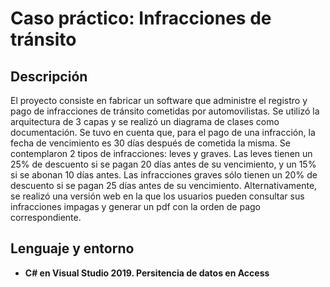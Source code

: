 <h1>Caso práctico: Infracciones de tránsito</h1>

<h2>Descripción</h2>
El proyecto consiste en fabricar un software que administre el registro y pago de infracciones de tránsito cometidas por automovilistas. Se utilizó la arquitectura de 3 capas y se realizó un diagrama de clases como documentación. Se tuvo en cuenta que, para el pago de una infracción, la fecha de vencimiento es 30 días después de cometida la misma. Se contemplaron 2 tipos de infracciones: leves y graves. Las leves tienen un 25% de descuento si se pagan 20 días antes de su vencimiento, y un 15% si se abonan 10 días antes. Las infracciones graves sólo tienen un 20% de descuento si se pagan 25 días antes de su vencimiento. Alternativamente, se realizó una versión web en la que los usuarios pueden consultar sus infracciones impagas y generar un pdf con la orden de pago correspondiente.
<h2>Lenguaje y entorno</h2>

- <b>C# en Visual Studio 2019. Persitencia de datos en Access</b> 
